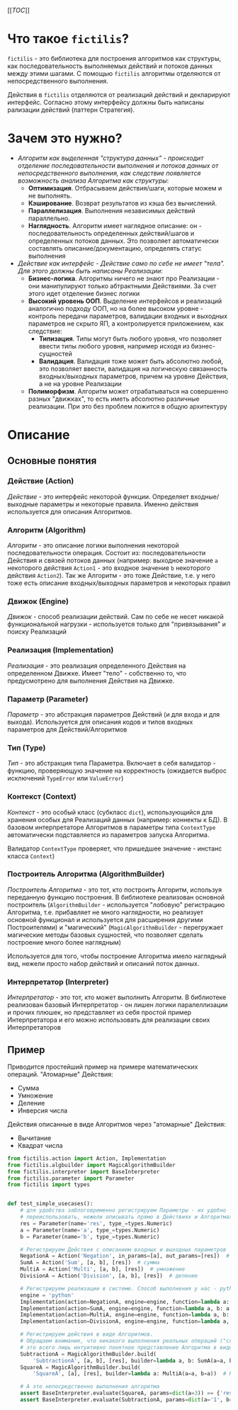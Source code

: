 

[[_TOC_]]


# Что такое `fictilis`?

`fictilis` - это библиотека для построения алгоритмов как структуры, 
как последовательность выполняемых действий и потоков данных между этими шагами. 
С помощью `fictilis` алгоритмы отделяются от непосредственного выполнения.

Действия в `fictilis` отделяются от реализаций действий и декларируют интерфейс.
Согласно этому интерфейсу должны быть написаны рализации действий 
(паттерн Стратегия).


# Зачем это нужно?

* _Алгоритм как выделенная "структура данных" - происходит отделение 
  последовательности выполнения и потоков данных от непосредственного 
  выполнения, как следствие появляется возможность анализа Алгоритма как структуры_:
   * **Оптимизация**. Отбрасываем действия/шаги, которые можем и не выполнять.
   * **Кэширование**. Возврат результатов из кэша без вычислений.
   * **Параллелизация**. Выполнения независимых действий параллельно.
   * **Наглядность**. Алгоритм имеет наглядное описание: он - последовательность 
     определенных действий/шагов и определенных потоков данных. 
     Это позволяет автоматически составлять описание/документацию, определять
     статус выполнения
* _Действие как интерфейс - Действие само по себе не имеет "тела". Для этого должны
  быть написаны Реализации_:
   * **Бизнес-логика**. Алгоритмы ничего не знают про Реализации - они манипулируют 
     только абтрактными Действиями. За счет этого идет отделение бизнес логики
   * **Высокий уровень ООП**. Выделение интерфейсов и реализаций аналогично подходу ООП, 
     но на более высоком уровне - контроль передачи параметров, валидации входных 
     и выходных параметров не скрыто ЯП, а контролируется приложением, как следствие:
      * **Типизация**. Типы могут быть любого уровня, что позволяет ввести типы любого 
        уровня, например исходя из бизнес-сущностей
      * **Валидация**. Валидация тоже может быть абсолютно любой, это позволяет
        ввести, валидация на логическую связанность входных/выходных параметров, 
        причем на уровне Действия, а не на уровне Реализации
   * **Полиморфизм**. Алгоритм может отрабатываться на совершенно разных "движках", 
     то есть иметь абсолютно различные реализации. При это без проблем ложится
     в общую архитектуру
 
# Описание

## Основные понятия

### Действие (Action)

*Действие* - это интерфейс некоторой функции. Определяет входные/выходные параметры и 
некоторые правила. Именно действия используется для описания Алгоритмов.

### Алгоритм (Algorithm)

*Алгоритм* - это описание логики выполнения некоторой последовательности операция.
Состоит из: последовательности Действия и связей потоков данных 
(например: выходное значение `a` некоторого действия `Action1` - 
это входное значение `b` некоторого действия `Action2`). 
Так же Алгоритм - это тоже Действие, т.е. у него тоже есть описание 
входных/выходных параметров и некоторых правил

### Движок (Engine)

*Движок* - способ реализации действий. Сам по себе не несет никакой 
функциональной нагрузки - используется только для "привязывания" и поиску
Реализаций

### Реализация (Implementation)

*Реализация* - это реализация определенного Действия на определенном Движке.
Имеет "тело" - собственно то, что предусмотрено для выполнения Действия 
на Движке.

### Параметр (Parameter)

*Параметр* - это абстракция параметров Действий (и для входа и для выхода). 
Используется для описания кодов и типов входных параметров для Действий/Алгоритмов

### Тип (Type)

*Тип* - это абстракция типа Параметра. Включает в себя валидатор - функцию, 
проверяющую значение на корректность (ожидается выброс исключений 
`TypeError` или `ValueError`)

### Контекст (Context)

*Контекст* - это особый класс (субкласс `dict`), использующийся для хранения особых
для Реализаций данных (например: коннекты к БД). 
В базовом интерпретаторе Алгоритмов в параметры типа `ContextType` 
автоматически подставляется из параметров запуска Алгоритма. 

Валидатор `ContextType` проверяет, что пришедшее значение - инстанс 
класса `Context`)


### Построитель Алгоритма (AlgorithmBuilder)

*Построитель Алгоритма* - это тот, кто построить Алгоритм, используя переданную 
функцию построения. В библиотеке реализован основной построитель 
(`AlgorithmBuilder` - используется "лобовую" регистрацию Алгоритма, т.е. 
прибавляет не много наглядности, но реализует основной функционал и используется
для расширения другими Построителями) и "магический" (`MagicAlgorithmBuilder` - 
перегружает магические методы базовых сущностей, что позволяет сделать построение
много более наглядным)

Используется для того, чтобы построение Алгоритма имело наглядный вид, нежели 
просто набор действий и описаний поток данных.


### Интерпретатор (Interpreter)

*Интерпретатор* - это тот, кто может выполнить Алгоритм. В библиотеке реализован 
базовый Интерпретатор - он лишен логики паралеллизации и прочих плюшек, но 
представляет из себя простой пример Интерпретатора и его можно использовать для
реализации своих Интерпретаторов

## Пример

Приводится простейший пример на примере математических операций. 
"Атомарные" Действия:
* Сумма
* Умножение
* Деление 
* Инверсия числа

Действия описанные в виде Алгоритмов через "атомарные" Действия:
* Вычитание
* Квадрат числа

```python
from fictilis.action import Action, Implementation
from fictilis.algbuilder import MagicAlgorithmBuilder
from fictilis.interpreter import BaseInterpreter
from fictilis.parameter import Parameter
from fictilis import types


def test_simple_usecases():
    # для удобства заблоговременно регистрируем Параметры - их удобно 
    # переиспользовать, нежели описывать прямо в Действиях и Алгоритмах
    res = Parameter(name='res', type_=types.Numeric)
    a = Parameter(name='a', type_=types.Numeric)
    b = Parameter(name='b', type_=types.Numeric)

    # Регистрируем Действия с описанием входных и выходных параметров 
    NegationA = Action('Negation', in_params=[a], out_params=[res])  # инверсия числа
    SumA = Action('Sum', [a, b], [res])  # сумма
    MultiA = Action('Multi', [a, b], [res])  # умножение
    DivisionA = Action('Division', [a, b], [res])  # деление

    # Регистрируем реализации в системе. Способ выполнения у нас - python, поэтому и укажем такой Движок
    engine = 'python'
    Implementation(action=NegationA, engine=engine, function=lambda a: -a)
    Implementation(action=SumA, engine=engine, function=lambda a, b: a + b)
    Implementation(action=MultiA, engine=engine, function=lambda a, b: a * b)
    Implementation(action=DivisionA, engine=engine, function=lambda a, b: a / b)

    # Регистрируем действия в виде Алгоритмов.
    # Обращаем внимание, что никакого выполнения реальных операций ("сложение" и прочее) в этот момент не происходит -
    # это всего лишь интуитивно понятное представление Алгоритма в виде последовательности Действий и потоков данных
    SubtractionA = MagicAlgorithmBuilder.build(
        'SubtractionA', [a, b], [res], builder=lambda a, b: SumA(a=a, b=NegationA(b)))  # Вычитание
    SquareA = MagicAlgorithmBuilder.build(
        'SquareA', [a], [res], builder=lambda a: MultiA(a=a, b=a))  # Квадрат числа

    # А это непосредственно выполнения алгоритма
    assert BaseInterpreter.evaluate(SquareA, params=dict(a=3)) == {'res': 9}
    assert BaseInterpreter.evaluate(SubtractionA, params=dict(a='1', b=2)) == {'res': -1}

```
